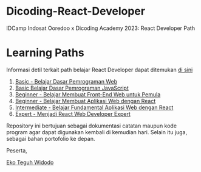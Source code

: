 # Dicoding-React-Developer
IDCamp Indosat Ooredoo x Dicoding Academy 2023: React Developer Path

# Learning Paths

Informasi detil terkait path belajar React Developer dapat ditemukan [di sini](https://www.dicoding.com/learningpaths/58)

1. [Basic - Belajar Dasar Pemrograman Web](https://www.dicoding.com/academies/123)
2. [Basic Belajar Dasar Pemrograman JavaScript](https://www.dicoding.com/academies/256)
3. [Beginner - Belajar Membuat Front-End Web untuk Pemula](https://www.dicoding.com/academies/315)
4. [Beginner - Belajar Membuat Aplikasi Web dengan React](https://www.dicoding.com/academies/403)
5. [Intermediate - Belajar Fundamental Aplikasi Web dengan React](https://www.dicoding.com/academies/413)
6. [Expert - Menjadi React Web Developer Expert](https://www.dicoding.com/academies/418)

Repository ini bertujuan sebagai dokumentasi catatan maupun kode program agar dapat digunakan kembali di kemudian hari.
Selain itu juga, sebagai bahan portofolio ke depan.

Peserta,

[Eko Teguh Widodo](https://www.linkedin.com/in/ekoteguh/)
